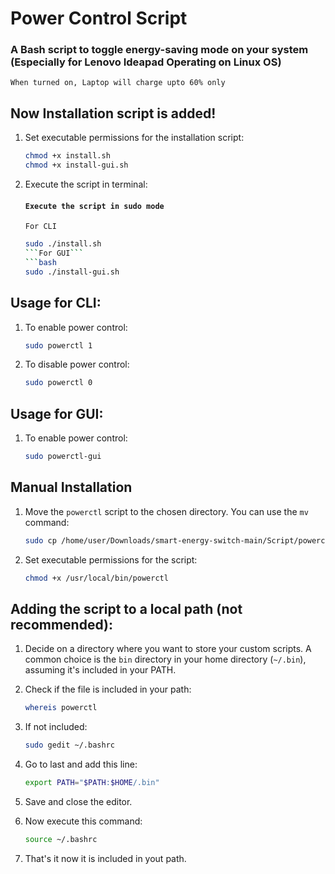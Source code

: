 # Power Control Script
### A Bash script to toggle energy-saving mode on your system (Especially for Lenovo Ideapad Operating on Linux OS)
`When turned on, Laptop will charge upto 60% only`
## Now Installation script is added!
1. Set executable permissions for the installation script:
   ```bash
   chmod +x install.sh
   chmod +x install-gui.sh
   
2. Execute the script in terminal:
   #### `Execute the script in sudo mode`
   `For CLI`
   ```bash
   sudo ./install.sh
   ```For GUI```
   ```bash
   sudo ./install-gui.sh

## Usage for CLI:
1. To enable power control:
   ```bash
   sudo powerctl 1
2. To disable power control:
   ```bash
   sudo powerctl 0

## Usage for GUI:
1. To enable power control:
   ```bash
   sudo powerctl-gui

## Manual Installation
1. Move the `powerctl` script to the chosen directory. You can use the `mv` command:
   ```bash
   sudo cp /home/user/Downloads/smart-energy-switch-main/Script/powerctl /usr/local/bin/
   
2. Set executable permissions for the script:
   ```bash
   chmod +x /usr/local/bin/powerctl

## Adding the script to a local path (not recommended):
1. Decide on a directory where you want to store your custom scripts. A common choice is the `bin` directory in your home directory (`~/.bin`), assuming it's included in your PATH.

2. Check if the file is included in your path:
   ```bash
   whereis powerctl
3. If not included:
   ```bash
   sudo gedit ~/.bashrc
4. Go to last and add this line:
   ```bash
   export PATH="$PATH:$HOME/.bin"
5. Save and close the editor.
6. Now execute this command:
   ```bash
   source ~/.bashrc
7. That's it now it is included in yout path.
